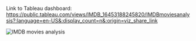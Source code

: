 Link to Tableau dashboard: https://public.tableau.com/views/IMDB_16453188245820/IMDBmoviesanalysis?:language=en-US&:display_count=n&:origin=viz_share_link

![IMDB movies analysis ](https://user-images.githubusercontent.com/96620728/165866322-448384da-004c-4041-a176-bb9cb07ff11f.png)
